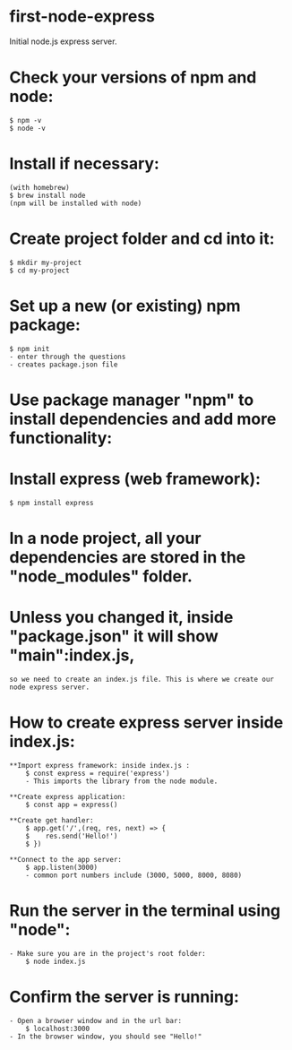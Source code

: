 # first-node-express
Initial node.js express server.

# Check your versions of npm and node: 
    $ npm -v
    $ node -v

# Install if necessary:
    (with homebrew)
    $ brew install node 
    (npm will be installed with node)

# Create project folder and cd into it:
    $ mkdir my-project
    $ cd my-project

# Set up a new (or existing) npm package:
    $ npm init
    - enter through the questions
    - creates package.json file

# Use package manager "npm" to install dependencies and add more functionality:

# Install express (web framework):
    $ npm install express

# In a node project, all your dependencies are stored in the "node_modules" folder.

# Unless you changed it, inside "package.json" it will show "main":index.js,
    so we need to create an index.js file. This is where we create our node express server.

# How to create express server inside index.js:

    **Import express framework: inside index.js :
        $ const express = require('express')
        - This imports the library from the node module.
    
    **Create express application:
        $ const app = express()

    **Create get handler:
        $ app.get('/',(req, res, next) => {
        $    res.send('Hello!')
        $ })

    **Connect to the app server:
        $ app.listen(3000)
        - common port numbers include (3000, 5000, 8000, 8080)

# Run the server in the terminal using "node":
    - Make sure you are in the project's root folder:
        $ node index.js

# Confirm the server is running:
    - Open a browser window and in the url bar:
        $ localhost:3000
    - In the browser window, you should see "Hello!"


